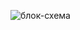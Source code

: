 ![блок-схема](https://user-images.githubusercontent.com/112309736/201520130-e7c654fd-03f8-409e-b1ad-2434e950f5d7.jpg)
